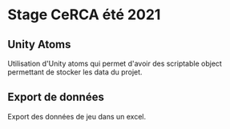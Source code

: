 # Stage CeRCA été 2021

## Unity Atoms
Utilisation d'Unity atoms qui permet d'avoir des scriptable object permettant de stocker les data du projet.

## Export de données
Export des données de jeu dans un excel.
